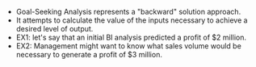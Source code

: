 - Goal-Seeking Analysis represents a "backward" solution approach.
- ﻿﻿It attempts to calculate the value of the inputs necessary to achieve a desired level of output.
- ﻿﻿EX1: let's say that an initial BI analysis predicted a profit of $2 million.
- EX2: Management might want to know what sales volume would be necessary to generate a profit of $3 million.